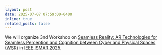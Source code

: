 ```yaml
---
layout: post
date: 2025-07-07 07:59:00-0400
inline: true
related_posts: false
---
```


We will organize 3nd Workshop on [Seamless Reality: AR Technologies for Seamless Perception and Cognition between Cyber and Physical Spaces (WSR)](https://sites.google.com/cluster.mu/3rd-ws-seamless-reality/) in [IEEE ISMAR 2025](https://www.ieeeismar.net/2025/).